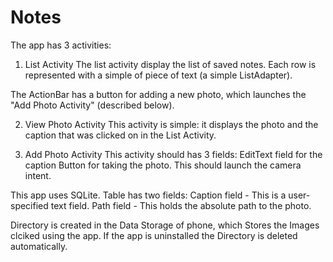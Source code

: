 # Notes
The app has 3 activities:

1. List Activity
The list activity  display the list of saved notes. Each row is represented with a simple of piece of text (a simple ListAdapter).

The ActionBar has a button for adding a new photo, which launches the "Add Photo Activity" (described below).

2. View Photo Activity
This activity is simple: it displays the photo and the caption that was clicked on in the List Activity.

3. Add Photo Activity
This activity should has 3 fields:
EditText field for the caption
Button for taking the photo. This should launch the camera intent.

This app uses SQLite. Table has two fields:
Caption field - This is a user-specified text field.
Path field - This holds the absolute path to the photo.

Directory is created in the Data Storage of phone, which Stores the Images clciked using the app.
If the app is uninstalled the Directory is deleted automatically.

